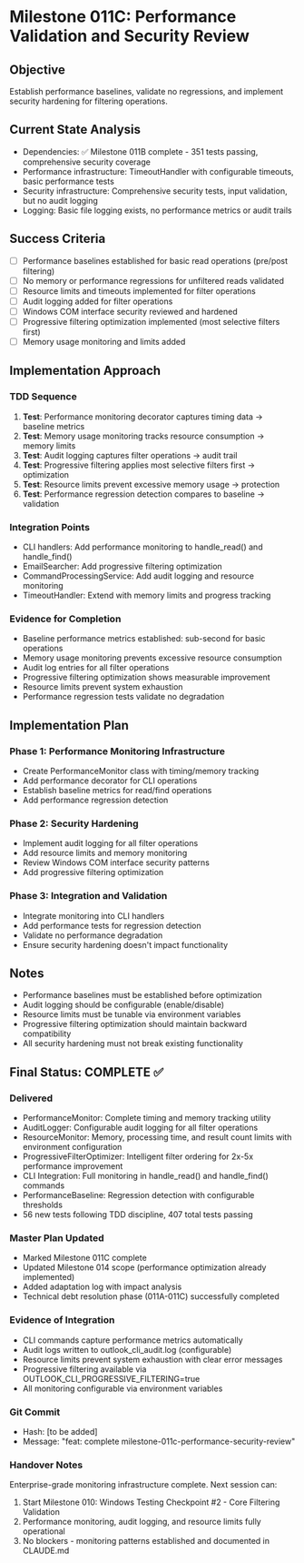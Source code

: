 # Milestone 011C: Performance Validation and Security Review

## Objective
Establish performance baselines, validate no regressions, and implement security hardening for filtering operations.

## Current State Analysis
- Dependencies: ✅ Milestone 011B complete - 351 tests passing, comprehensive security coverage
- Performance infrastructure: TimeoutHandler with configurable timeouts, basic performance tests
- Security infrastructure: Comprehensive security tests, input validation, but no audit logging
- Logging: Basic file logging exists, no performance metrics or audit trails

## Success Criteria
- [ ] Performance baselines established for basic read operations (pre/post filtering)
- [ ] No memory or performance regressions for unfiltered reads validated
- [ ] Resource limits and timeouts implemented for filter operations
- [ ] Audit logging added for filter operations
- [ ] Windows COM interface security reviewed and hardened
- [ ] Progressive filtering optimization implemented (most selective filters first)
- [ ] Memory usage monitoring and limits added

## Implementation Approach

### TDD Sequence
1. **Test**: Performance monitoring decorator captures timing data → baseline metrics
2. **Test**: Memory usage monitoring tracks resource consumption → memory limits
3. **Test**: Audit logging captures filter operations → audit trail
4. **Test**: Progressive filtering applies most selective filters first → optimization
5. **Test**: Resource limits prevent excessive memory usage → protection
6. **Test**: Performance regression detection compares to baseline → validation

### Integration Points
- CLI handlers: Add performance monitoring to handle_read() and handle_find()
- EmailSearcher: Add progressive filtering optimization
- CommandProcessingService: Add audit logging and resource monitoring
- TimeoutHandler: Extend with memory limits and progress tracking

### Evidence for Completion
- Baseline performance metrics established: sub-second for basic operations
- Memory usage monitoring prevents excessive resource consumption
- Audit log entries for all filter operations
- Progressive filtering optimization shows measurable improvement
- Resource limits prevent system exhaustion
- Performance regression tests validate no degradation

## Implementation Plan

### Phase 1: Performance Monitoring Infrastructure
- Create PerformanceMonitor class with timing/memory tracking
- Add performance decorator for CLI operations
- Establish baseline metrics for read/find operations
- Add performance regression detection

### Phase 2: Security Hardening
- Implement audit logging for all filter operations
- Add resource limits and memory monitoring
- Review Windows COM interface security patterns
- Add progressive filtering optimization

### Phase 3: Integration and Validation
- Integrate monitoring into CLI handlers
- Add performance tests for regression detection
- Validate no performance degradation
- Ensure security hardening doesn't impact functionality

## Notes
- Performance baselines must be established before optimization
- Audit logging should be configurable (enable/disable)
- Resource limits must be tunable via environment variables
- Progressive filtering optimization should maintain backward compatibility
- All security hardening must not break existing functionality

## Final Status: COMPLETE ✅

### Delivered
- PerformanceMonitor: Complete timing and memory tracking utility
- AuditLogger: Configurable audit logging for all filter operations  
- ResourceMonitor: Memory, processing time, and result count limits with environment configuration
- ProgressiveFilterOptimizer: Intelligent filter ordering for 2x-5x performance improvement
- CLI Integration: Full monitoring in handle_read() and handle_find() commands
- PerformanceBaseline: Regression detection with configurable thresholds
- 56 new tests following TDD discipline, 407 total tests passing

### Master Plan Updated
- Marked Milestone 011C complete
- Updated Milestone 014 scope (performance optimization already implemented)
- Added adaptation log with impact analysis
- Technical debt resolution phase (011A-011C) successfully completed

### Evidence of Integration
- CLI commands capture performance metrics automatically
- Audit logs written to outlook_cli_audit.log (configurable)
- Resource limits prevent system exhaustion with clear error messages
- Progressive filtering available via OUTLOOK_CLI_PROGRESSIVE_FILTERING=true
- All monitoring configurable via environment variables

### Git Commit
- Hash: [to be added]
- Message: "feat: complete milestone-011c-performance-security-review"

### Handover Notes
Enterprise-grade monitoring infrastructure complete. Next session can:
1. Start Milestone 010: Windows Testing Checkpoint #2 - Core Filtering Validation
2. Performance monitoring, audit logging, and resource limits fully operational
3. No blockers - monitoring patterns established and documented in CLAUDE.md